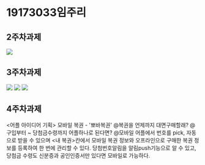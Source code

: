 # 19173033임주리

## 2주차과제
<img width="" height="" src="./png/19173033임주리.png">

## 3주차과제
<img width="" height="" src="./png/19173033임주리_3.png">
<img width="" height="" src="./png/19173033임주리_3-1.png">
<img width="" height="" src="./png/19173033임주리_3-2.png">

##  4주차과제
<어플 아이디어 기획>
모바일 복권 - '뽀바복권'
@복권을 언제까지 대면구매할래?
@구입부터 ~ 당첨금수령까지 어플하나로 된다면?
@모바일 어플에서 번호를 pick, 자동으로 받을 수 있으며 
<내 복권>칸에서 모바일 복권 정보와 오프라인으로 구매한 복권 정보를 등록하여 한 번에 관리할 수 있다.
당첨번호알림을 알림push기능으로 알 수 있고, 당첨금 수령도 신분증과 공인인증서만 있다면 모바일로 가능하다.
